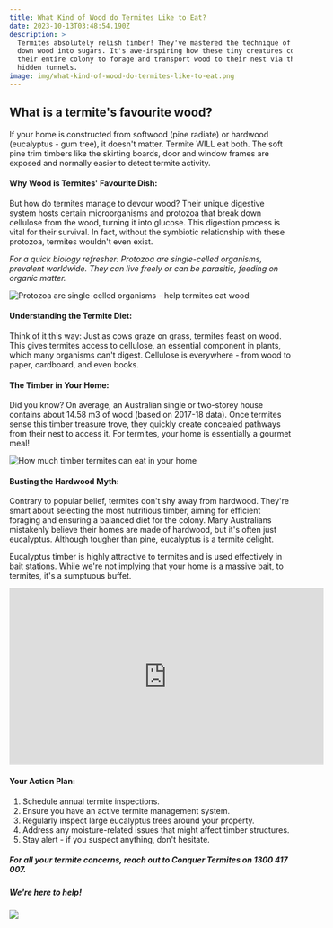 ```yaml
---
title: What Kind of Wood do Termites Like to Eat?
date: 2023-10-13T03:48:54.190Z
description: >
  Termites absolutely relish timber! They've mastered the technique of breaking
  down wood into sugars. It's awe-inspiring how these tiny creatures coordinate
  their entire colony to forage and transport wood to their nest via their
  hidden tunnels.
image: img/what-kind-of-wood-do-termites-like-to-eat.png
---
```

## What is a termite's favourite wood?

If your home is constructed from softwood (pine radiate) or hardwood (eucalyptus - gum tree), it doesn't matter. Termite WILL eat both. The soft pine trim timbers like the skirting boards, door and window frames are exposed and normally easier to detect termite activity.

#### **Why Wood is Termites' Favourite Dish:**

But how do termites manage to devour wood? Their unique digestive system hosts certain microorganisms and protozoa that break down cellulose from the wood, turning it into glucose. This digestion process is vital for their survival. In fact, without the symbiotic relationship with these protozoa, termites wouldn't even exist.

*For a quick biology refresher: Protozoa are single-celled organisms, prevalent worldwide. They can live freely or can be parasitic, feeding on organic matter.*

![Protozoa are single-celled organisms - help termites eat wood](img/termite-gut.png)

#### **Understanding the Termite Diet:**

Think of it this way: Just as cows graze on grass, termites feast on wood. This gives termites access to cellulose, an essential component in plants, which many organisms can't digest. Cellulose is everywhere - from wood to paper, cardboard, and even books.

#### **The Timber in Your Home:**

Did you know? On average, an Australian single or two-storey house contains about 14.58 m3 of wood (based on 2017-18 data). Once termites sense this timber treasure trove, they quickly create concealed pathways from their nest to access it. For termites, your home is essentially a gourmet meal!

![How much timber termites can eat in your home](img/how-much-timber-termites-can-eat-in-your-home.png)

#### **Busting the Hardwood Myth:**

Contrary to popular belief, termites don't shy away from hardwood. They're smart about selecting the most nutritious timber, aiming for efficient foraging and ensuring a balanced diet for the colony. Many Australians mistakenly believe their homes are made of hardwood, but it's often just eucalyptus. Although tougher than pine, eucalyptus is a termite delight.

Eucalyptus timber is highly attractive to termites and is used effectively in bait stations. While we're not implying that your home is a massive bait, to termites, it's a sumptuous buffet.

<iframe width="560" height="315" src="https://www.youtube.com/embed/xWYY5tW5muQ?si=QQizZDUVuQfk3A3W" title="YouTube video player" frameborder="0" allow="accelerometer; autoplay; clipboard-write; encrypted-media; gyroscope; picture-in-picture; web-share" allowfullscreen></iframe>

#### **Your Action Plan:**

1. Schedule annual termite inspections.
2. Ensure you have an active termite management system.
3. Regularly inspect large eucalyptus trees around your property.
4. Address any moisture-related issues that might affect timber structures.
5. Stay alert - if you suspect anything, don't hesitate.

##### For all your termite concerns, reach out to **Conquer Termites** on 1300 417 007. 

##### We're here to help!

![](img/conquer-termites-gold-coast-team.png)